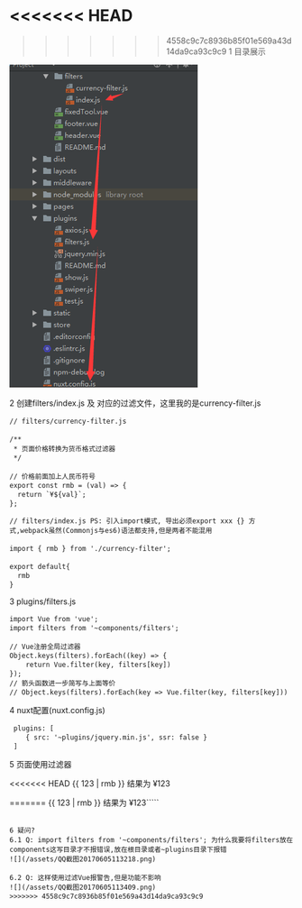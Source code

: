 <<<<<<< HEAD
=======

>>>>>>> 4558c9c7c8936b85f01e569a43d14da9ca93c9c9
1 目录展示

![](/assets/filter.png)

2 创建filters/index.js 及 对应的过滤文件，这里我的是currency-filter.js

    // filters/currency-filter.js

    /**
     * 页面价格转换为货币格式过滤器
     */

    // 价格前面加上人民币符号
    export const rmb = (val) => {
      return `¥${val}`;
    };


```
// filters/index.js PS: 引入import模式, 导出必须export xxx {} 方式,webpack虽然(Commonjs与es6)语法都支持,但是两者不能混用

import { rmb } from './currency-filter';

export default{
  rmb
}
```

3 plugins/filters.js 

```
import Vue from 'vue';
import filters from '~components/filters';

// Vue注册全局过滤器
Object.keys(filters).forEach((key) => {
    return Vue.filter(key, filters[key])
});
// 箭头函数进一步简写与上面等价
// Object.keys(filters).forEach(key => Vue.filter(key, filters[key]))
```

4 nuxt配置\(nuxt.config.js\) 

```
 plugins: [
    { src: '~plugins/jquery.min.js', ssr: false }
 ]
```

5 页面使用过滤器 

<<<<<<< HEAD
{{ 123 \| rmb }}  结果为 ¥123

=======
{{ 123 \| rmb }}  结果为 ¥123`````
`````

6 疑问?
6.1 Q: import filters from '~components/filters'; 为什么我要将filters放在components这写目录才不报错误,放在根目录或者~plugins目录下报错
![](/assets/QQ截图20170605113218.png)

6.2 Q: 这样使用过滤Vue报警告,但是功能不影响
![](/assets/QQ截图20170605113409.png)
>>>>>>> 4558c9c7c8936b85f01e569a43d14da9ca93c9c9
